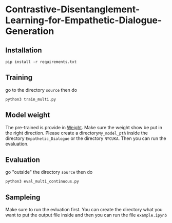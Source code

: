 # Contrastive-Disentanglement-Learning-for-Empathetic-Dialogue-Generation

## Installation
```
pip install -r requirements.txt
```
## Training
go to the directory ```source``` then do
```
python3 train_multi.py
```

## Model weight
The pre-trained is provide in [Weight]([https://drive.google.com/drive/folders/1n684i_F2ioNvaFFe6A4xDAVDQOz9hZmM?usp=sharing](https://mega.nz/folder/fUdmwBjR#O1ZWsRFMyJyk39k4dJpMGw)](https://mega.nz/folder/fUdmwBjR#O1ZWsRFMyJyk39k4dJpMGw)).
Make sure the weight show be put in the right direction.
Please create a directory```My_model_pth``` inside the directory ```Empathetic_Dialogue``` or the directory ```NYCUKA```.
Then you can run the evaluation.

## Evaluation
go "outside" the directory ```source``` then do 
```
python3 eval_multi_continuous.py
```

## Sampleing
Make sure to run the evluation first.
You can create the directory what you want to put the output file inside and then you can run the file ```example.ipynb```
